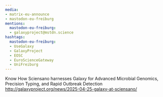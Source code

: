 ```yaml
---
media:
- matrix-eu-announce
- mastodon-eu-freiburg
mentions:
  mastodon-eu-freiburg:
  - galaxyproject@mstdn.science
hashtags:
  mastodon-eu-freiburg:
  - UseGalaxy
  - GalaxyProject
  - EOSC
  - EuroScienceGateway
  - UniFreiburg
---
```

Know How Sciensano harnesses Galaxy for Advanced Microbial Genomics, Precision Typing, and Rapid Outbreak Detection
http://galaxyproject.org/news/2025-04-25-galaxy-at-sciensano/